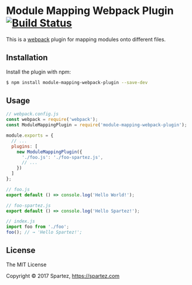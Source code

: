 # Module Mapping Webpack Plugin [![Build Status](https://travis-ci.org/spartez/module-mapping-webpack-plugin.svg?branch=master)](http://travis-ci.org/spartez/module-mapping-webpack-plugin)

This is a [webpack](https://webpack.github.io) plugin for mapping modules onto different files.

## Installation

Install the plugin with npm:

```sh
$ npm install module-mapping-webpack-plugin --save-dev
```

## Usage

```js
// webpack.config.js
const webpack = require('webpack');
const ModuleMappingPlugin = require('module-mapping-webpack-plugin');

module.exports = {
  // ...
  plugins: [
    new ModuleMappingPlugin({
      './foo.js': './foo-spartez.js',
      // ...
    })
  ]
};

// foo.js
export default () => console.log('Hello World!');

// foo-spartez.js
export default () => console.log('Hello Spartez!');

// index.js
import foo from './foo';
foo(); // → 'Hello Spartez!';
```
## License

The MIT License

Copyright :copyright: 2017 Spartez, https://spartez.com
